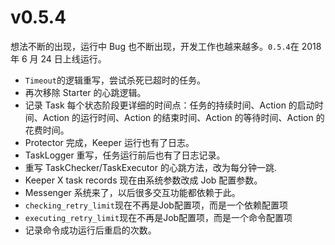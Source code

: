 # v0.5.4

想法不断的出现，运行中 Bug 也不断出现，开发工作也越来越多。`0.5.4`在 2018 年 6 月 24 日上线运行。
    
* `Timeout`的逻辑重写，尝试杀死已超时的任务。
* 再次移除 Starter 的心跳逻辑。
* 记录 Task 每个状态阶段更详细的时间点：任务的持续时间、Action 的启动时间、Action 的运行时间、Action 的结束时间、Action 的等待时间、Action 的花费时间。
* Protector 完成，Keeper 运行也有了日志。
* TaskLogger 重写，任务运行前后也有了日志记录。
* 重写 TaskChecker/TaskExecutor 的心跳方法，改为每分钟一跳.
* Keeper X task records 现在由系统参数改成 Job 配置参数。
* Messenger 系统来了，以后很多交互功能都依赖于此。
* `checking_retry_limit`现在不再是Job配置项，而是一个依赖配置项
* `executing_retry_limit`现在不再是Job配置项，而是一个命令配置项
* 记录命令成功运行后重启的次数。 